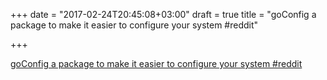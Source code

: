 +++
date = "2017-02-24T20:45:08+03:00"
draft = true
title = "goConfig a package to make it easier to configure your system  #reddit"

+++

<p><a href="https://t.co/f7JnxGKadi">goConfig a package to make it easier to configure your system  #reddit</a></p>
